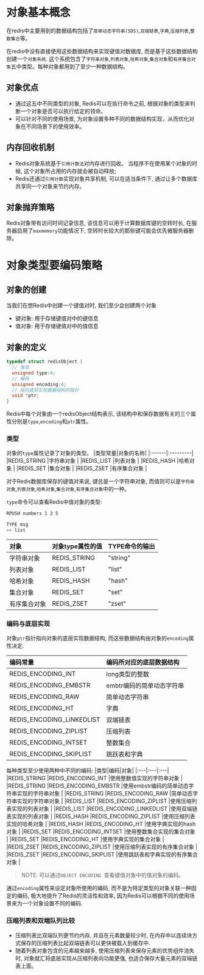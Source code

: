 # 对象基本概念
在redis中主要用到的数据结构包括了`简单动态字符串(SDS)`,`双端链表`,`字典`,`压缩列表`,`整数集合`等。

在redis中没有直接使用这些数据结构来实现键值对数据库, 而是基于这些数据结构创建一个`对象系统`. 这个系统包含了`字符串对象`,`列表对象`,`哈希对象`,`集合对象`和`有序集合对象`五中类型。每种对象都用到了至少一种数据结构。

## 对象优点
- 通过这五中不同类型的对象, Redis可以在执行命令之前, 根据对象的类型来判断一个对象是否可以执行给定的领命。
- 可以针对不同的使用场景, 为对象设置多种不同的数据结构实现，从而优化对象在不同场景下的使用效率。

## 内存回收机制
- Redis对象系统基于`引用计数法`对内存进行回收。 当程序不在使用某个对象的时候, 这个对象所占用的内存就会被自动释放;
- Redis还通过`引用计数`实现对象共享机制, 可以在适当条件下, 通过让多个数据库共享同一个对象来节约内存。

## 对象抛弃策略
Redis对象带有访问时间记录信息, 该信息可以用于计算数据库键的空转时长, 在服务器启用了`maxmemory`功能情况下, 空转时长较大的那些键可能会优先被服务器删除。

# 对象类型要编码策略

## 对象的创建
当我们在想Redis中创建一个键值对时, 我们至少会创建两个对象
- 键对象: 用于存储键值对中的键信息
- 值对象: 用于存储键值对中的值信息

## 对象的定义
```c
typedef struct redisObject {
  // 类型
  unsigned type:4;
  // 编码
  unsigned encoding:4;
  // 指向底层实现数据结构的指针
  void *ptr;
}
```

Redis中每个对象由一个redisObject结构表示, 该结构中和保存数据有关的三个属性分别是`type`,`encoding`和`ptr`属性。

### 类型
对象的`type`属性记录了对象的类型。
|类型常量|对象的名称|
|:------|:---------|
|REDIS_STRING   |字符串对象   |
|REDIS_LIST   |列表对象   |
|REDIS_HASH   |哈希对象   |
|REDIS_SET   |集合对象   |
|REDIS_ZSET   |有序集合对象   |

对于Redis数据库保存的键值对来说, 键总是一个字符串对象, 而值则可以是`字符串对象`,`列表对象`,`哈希对象`,`集合对象`,`有序集合对象`中的一种。

`type`命令可以查看Redis中值对象的类型:
```sh
RPUSH numbers 1 3 5

TYPE msg
>> list
```

|对象|对象type属性的值|TYPE命令的输出|
|:---|:--------|:------|
|字符串对象   |REDIS_STRING   |"string"   |
|列表对象   |REDIS_LIST   |"list"   |
|哈希对象   |REDIS_HASH   |"hash"   |
|集合对象   |REDIS_SET   |"set"   |
|有序集合对象   |REDIS_ZSET   |"zset"   |

### 编码与底层实现
对象`ptr`指针指向对象的底层实现数据结构, 而这些数据结构由对象的`encoding`属性决定.

|编码常量|编码所对应的底层数据结构|
|:-------|:-------|
|REDIS_ENCODING_INT   |long类型的整数   |
|REDIS_ENCODING_EMBSTR   |embtr编码的简单动态字符串   |
|REDIS_ENCODING_RAW   |简单动态字符串   |
|REDIS_ENCODING_HT   |字典   |
|REDIS_ENCODING_LINKEDLIST   |双端链表   |
|REDIS_ENCODING_ZIPLIST   |压缩列表   |
|REDIS_ENCODING_INTSET   |整数集合   |
|REDIS_ENCODING_SKIPLIST   |跳跃表和字典   |

每种类型至少使用两种中不同的编码:
|类型|编码|对象|
|:---|:---|:---|
|REDIS_STRING   |REDIS_ENCODING_INT   |使用整数值实现的字符串对象   |
|REDIS_STRING   |REDIS_ENCODING_EMBSTR   |使用embstr编码的简单动态字符串实现的字符串对象   |
|REDIS_STRING   |REDIS_ENCODING_RAW   |简单动态字符串实现的字符串对象   |
|REDIS_LIST   |REDIS_ENCODING_ZIPLIST   |使用压缩列表实现的列表对象   |
|REDIS_LIST   |REDIS_ENCODING_LINKEDLIST   |使用双端链表实现的列表对象   |
|REDIS_HASH   |REDIS_ENCODING_ZIPLIST   |使用压缩列表实现的哈希对象   |
|REDIS_HASH   |REDIS_ENCODING_HT   |使用字典实现的hash对象   |
|REDIS_SET   |REDIS_ENCODING_INTSET   |使用整数集合实现的集合对象   |
|REDIS_SET   |REDIS_ENCODING_HT   |使用字典实现的集合对象   |
|REDIS_ZSET   |REDIS_ENCODING_ZIPLIST   |使用压缩列表实现的有序集合对象   |
|REDIS_ZSET   |REDIS_ENCODING_SKIPLIST   |使用跳跃表和字典实现的有序集合对象   |

> NOTE: 可以通过`OBJECT ENCODING `查看键值对象中的值对象的编码。

通过`encoding`属性来设定对象所使用的编码, 而不是为特定类型的对象关联一种固定的编码, 极大地提升了Redis的灵活性和效率, 因为Redis可以根据不同的使用场景来为一个对象设置不同的编码.

### 压缩列表和双端队列比较
- 压缩列表比双端队列更节约内存, 并且在元素数量较少时, 在内存中以连续块方式保存的压缩列表比起双端链表可以更快被载入到缓存中.
- 随着列表对象包含的元素越来越多, 使用压缩列表来保存元素的优势组件消失时, 对象就汇将底层实现从压缩列表向功能更强, 也适合保存大量元素的双端链表上面。
